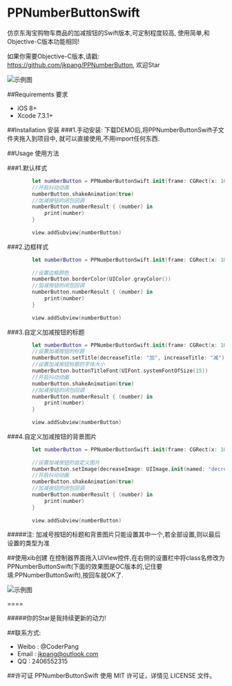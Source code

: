 # PPNumberButtonSwift
仿京东淘宝购物车商品的加减按钮的Swift版本,可定制程度较高, 使用简单,和Objective-C版本功能相同!

如果你需要Objective-C版本,请戳: https://github.com/jkpang/PPNumberButton, 欢迎Star

![示例图](https://github.com/jkpang/PPNumberButton/blob/master/PPNumberButton.gif)

##Requirements 要求
* iOS 8+
* Xcode 7.3.1+

##Installation 安装
###1.手动安装:
下载DEMO后,将PPNumberButtonSwift子文件夹拖入到项目中, 就可以直接使用,不用import任何东西.

##Usage 使用方法

###1.默认样式

```swift
        let numberButton = PPNumberButtonSwift.init(frame: CGRect(x: 100, y: 100, width: 110, height: 30))
        //开启抖动动画
        numberButton.shakeAnimation(true)
        //加减按钮的闭包回调
        numberButton.numberResult { (number) in
            print(number)
        }
        
        view.addSubview(numberButton)
```
###2.边框样式

```swift
        let numberButton = PPNumberButtonSwift.init(frame: CGRect(x: 100, y: 160, width: 200, height: 30))
        
        //设置边框颜色
        numberButton.borderColor(UIColor.grayColor())
        //加减按钮的闭包回调
        numberButton.numberResult { (number) in
            print(number)
        }
        
        view.addSubview(numberButton)
```
###3.自定义加减按钮的标题

```swift
        let numberButton = PPNumberButtonSwift.init(frame: CGRect(x: 100, y: 220, width: 150, height: 44))
        //设置加减按钮的标题
        numberButton.setTitle(decreaseTitle: "加", increaseTitle: "减")
        //设置加减按钮标题的字体大小
        numberButton.buttonTitleFont(UIFont.systemFontOfSize(15))
        //开启抖动动画
        numberButton.shakeAnimation(true)
        //加减按钮的闭包回调
        numberButton.numberResult { (number) in
            print(number)
        }
        
        view.addSubview(numberButton)

```
###4.自定义加减按钮的背景图片

```swift
        let numberButton = PPNumberButtonSwift.init(frame: CGRect(x: 100, y: 300, width: 100, height: 30))
        
        //设置加减按钮的自定义图片
        numberButton.setImage(decreaseImage: UIImage.init(named: "decrease_highlight")!, increaseImage: UIImage.init(named: "timeline_relationship_icon_addattention-1")!)
        //开启抖动动画
        numberButton.shakeAnimation(true)
        //加减按钮的闭包回调
        numberButton.numberResult { (number) in
            print(number)
        }
        
        view.addSubview(numberButton)


```
#####注: 加减号按钮的标题和背景图片只能设置其中一个,若全部设置,则以最后设置的类型为准

##使用xib创建
在控制器界面拖入UIView控件,在右侧的设置栏中将class名修改为PPNumberButtonSwift(下面的效果图是OC版本的,记住要填:PPNumberButtonSwift),按回车就OK了.

![示例图](https://github.com/jkpang/PPNumberButton/blob/master/photo.png)

====

#####你的Star是我持续更新的动力!

##联系方式:
* Weibo : @CoderPang
* Email : jkpang@outlook.com
* QQ : 2406552315

##许可证
PPNumberButtonSwift 使用 MIT 许可证，详情见 LICENSE 文件。


